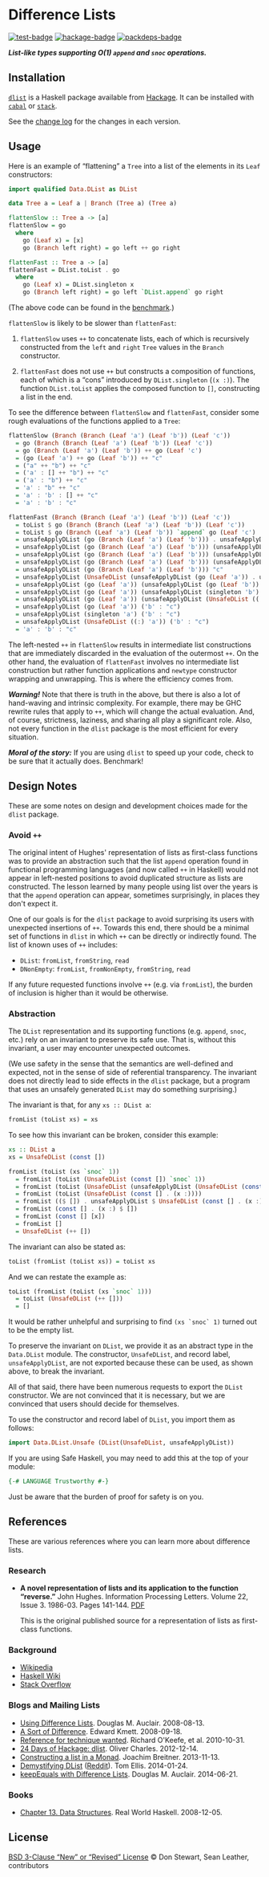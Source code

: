 # Difference Lists

[![test-badge][]][test]
[![hackage-badge][]][hackage-dlist]
[![packdeps-badge][]][packdeps]

_**List-like types supporting O(1) `append` and `snoc` operations.**_

## Installation

[`dlist`][hackage-dlist] is a Haskell package available from [Hackage][hackage].
It can be installed with [`cabal`][cabal] or [`stack`][stack].

See the [change log][changelog] for the changes in each version.

## Usage

Here is an example of “flattening” a `Tree` into a list of the elements in its
`Leaf` constructors:

```haskell
import qualified Data.DList as DList

data Tree a = Leaf a | Branch (Tree a) (Tree a)

flattenSlow :: Tree a -> [a]
flattenSlow = go
  where
    go (Leaf x) = [x]
    go (Branch left right) = go left ++ go right

flattenFast :: Tree a -> [a]
flattenFast = DList.toList . go
  where
    go (Leaf x) = DList.singleton x
    go (Branch left right) = go left `DList.append` go right
```

(The above code can be found in the [benchmark][].)

`flattenSlow` is likely to be slower than `flattenFast`:

1. `flattenSlow` uses `++` to concatenate lists, each of which is recursively
   constructed from the `left` and `right` `Tree` values in the `Branch`
   constructor.

2. `flattenFast` does not use `++` but constructs a composition of functions,
   each of which is a “cons” introduced by `DList.singleton` (`(x :)`). The
   function `DList.toList` applies the composed function to `[]`, constructing
   a list in the end.

To see the difference between `flattenSlow` and `flattenFast`, consider some
rough evaluations of the functions applied to a `Tree`:

```haskell
flattenSlow (Branch (Branch (Leaf 'a') (Leaf 'b')) (Leaf 'c'))
  = go (Branch (Branch (Leaf 'a') (Leaf 'b')) (Leaf 'c'))
  = go (Branch (Leaf 'a') (Leaf 'b')) ++ go (Leaf 'c')
  = (go (Leaf 'a') ++ go (Leaf 'b')) ++ "c"
  = ("a" ++ "b") ++ "c"
  = ('a' : [] ++ "b") ++ "c"
  = ('a' : "b") ++ "c"
  = 'a' : "b" ++ "c"
  = 'a' : 'b' : [] ++ "c"
  = 'a' : 'b' : "c"
```

```haskell
flattenFast (Branch (Branch (Leaf 'a') (Leaf 'b')) (Leaf 'c'))
  = toList $ go (Branch (Branch (Leaf 'a') (Leaf 'b')) (Leaf 'c'))
  = toList $ go (Branch (Leaf 'a') (Leaf 'b')) `append` go (Leaf 'c')
  = unsafeApplyDList (go (Branch (Leaf 'a') (Leaf 'b'))) . unsafeApplyDList (go (Leaf 'c')) $ []
  = unsafeApplyDList (go (Branch (Leaf 'a') (Leaf 'b'))) (unsafeApplyDList (go (Leaf 'c')) [])
  = unsafeApplyDList (go (Branch (Leaf 'a') (Leaf 'b'))) (unsafeApplyDList (singleton 'c') [])
  = unsafeApplyDList (go (Branch (Leaf 'a') (Leaf 'b'))) (unsafeApplyDList (UnsafeDList ((:) 'c')) [])
  = unsafeApplyDList (go (Branch (Leaf 'a') (Leaf 'b'))) "c"
  = unsafeApplyDList (UnsafeDList (unsafeApplyDList (go (Leaf 'a')) . unsafeApplyDList (go (Leaf 'b')))) "c"
  = unsafeApplyDList (go (Leaf 'a')) (unsafeApplyDList (go (Leaf 'b')) "c")
  = unsafeApplyDList (go (Leaf 'a')) (unsafeApplyDList (singleton 'b') "c")
  = unsafeApplyDList (go (Leaf 'a')) (unsafeApplyDList (UnsafeDList ((:) 'b')) "c")
  = unsafeApplyDList (go (Leaf 'a')) ('b' : "c")
  = unsafeApplyDList (singleton 'a') ('b' : "c")
  = unsafeApplyDList (UnsafeDList ((:) 'a')) ('b' : "c")
  = 'a' : 'b' : "c"
```

The left-nested `++` in `flattenSlow` results in intermediate list constructions
that are immediately discarded in the evaluation of the outermost `++`. On the
other hand, the evaluation of `flattenFast` involves no intermediate list
construction but rather function applications and `newtype` constructor wrapping
and unwrapping. This is where the efficiency comes from.

_**Warning!**_ Note that there is truth in the above, but there is also a lot of
hand-waving and intrinsic complexity. For example, there may be GHC rewrite
rules that apply to `++`, which will change the actual evaluation. And, of
course, strictness, laziness, and sharing all play a significant role. Also, not
every function in the `dlist` package is the most efficient for every situation.

_**Moral of the story:**_ If you are using `dlist` to speed up your code, check
to be sure that it actually does. Benchmark!

## Design Notes

These are some notes on design and development choices made for the `dlist`
package.

### Avoid `++`

The original intent of Hughes' representation of lists as first-class functions
was to provide an abstraction such that the list `append` operation found in
functional programming languages (and now called `++` in Haskell) would not
appear in left-nested positions to avoid duplicated structure as lists are
constructed. The lesson learned by many people using list over the years is that
the `append` operation can appear, sometimes surprisingly, in places they don't
expect it.

One of our goals is for the `dlist` package to avoid surprising its users with
unexpected insertions of `++`. Towards this end, there should be a minimal set
of functions in `dlist` in which `++` can be directly or indirectly found. The
list of known uses of `++` includes:

* `DList`: `fromList`, `fromString`, `read`
* `DNonEmpty`: `fromList`, `fromNonEmpty`, `fromString`, `read`

If any future requested functions involve `++` (e.g. via `fromList`), the burden
of inclusion is higher than it would be otherwise.

### Abstraction

The `DList` representation and its supporting functions (e.g. `append`, `snoc`,
etc.) rely on an invariant to preserve its safe use. That is, without this
invariant, a user may encounter unexpected outcomes.

(We use safety in the sense that the semantics are well-defined and expected,
not in the sense of side of referential transparency. The invariant does not
directly lead to side effects in the `dlist` package, but a program that uses an
unsafely generated `DList` may do something surprising.)

The invariant is that, for any `xs :: DList a`:

```haskell
fromList (toList xs) = xs
```

To see how this invariant can be broken, consider this example:

```haskell
xs :: DList a
xs = UnsafeDList (const [])

fromList (toList (xs `snoc` 1))
  = fromList (toList (UnsafeDList (const []) `snoc` 1))
  = fromList (toList (UnsafeDList (unsafeApplyDList (UnsafeDList (const [])) . (x :))))
  = fromList (toList (UnsafeDList (const [] . (x :))))
  = fromList (($ []) . unsafeApplyDList $ UnsafeDList (const [] . (x :)))
  = fromList (const [] . (x :) $ [])
  = fromList (const [] [x])
  = fromList []
  = UnsafeDList (++ [])
```

The invariant can also be stated as:

```haskell
toList (fromList (toList xs)) = toList xs
```

And we can restate the example as:

```haskell
toList (fromList (toList (xs `snoc` 1)))
  = toList (UnsafeDList (++ []))
  = []
```

It would be rather unhelpful and surprising to find ``(xs `snoc` 1)`` turned out
to be the empty list.

To preserve the invariant on `DList`, we provide it as an abstract type in the
`Data.DList` module. The constructor, `UnsafeDList`, and record label,
`unsafeApplyDList`, are not exported because these can be used, as shown above,
to break the invariant.

All of that said, there have been numerous requests to export the `DList`
constructor. We are not convinced that it is necessary, but we are convinced
that users should decide for themselves.

To use the constructor and record label of `DList`, you import them as follows:

```haskell
import Data.DList.Unsafe (DList(UnsafeDList, unsafeApplyDList))
```

If you are using Safe Haskell, you may need to add this at the top of your
module:

```haskell
{-# LANGUAGE Trustworthy #-}
```

Just be aware that the burden of proof for safety is on you.

## References

These are various references where you can learn more about difference lists.

### Research

* **A novel representation of lists and its application to the function
  “reverse.”** John Hughes. Information Processing Letters. Volume 22, Issue 3.
  1986-03. Pages 141-144. [PDF][hughes-pdf]

  This is the original published source for a representation of lists as
  first-class functions.

### Background

* [Wikipedia][wikipedia]
* [Haskell Wiki][wiki-haskell]
* [Stack Overflow][stack-overflow]

### Blogs and Mailing Lists

* [Using Difference Lists][blog-auclair-1]. Douglas M. Auclair. 2008-08-13.
* [A Sort of Difference][blog-kmett]. Edward Kmett. 2008-09-18.
* [Reference for technique wanted][mail-okeefe]. Richard O'Keefe, et al.
  2010-10-31.
* [24 Days of Hackage: dlist][blog-charles]. Oliver Charles. 2012-12-14.
* [Constructing a list in a Monad][blog-breitner]. Joachim Breitner. 2013-11-13.
* [Demystifying DList][blog-ellis] ([Reddit][blog-ellis-reddit]). Tom Ellis.
  2014-01-24.
* [keepEquals with Difference Lists][blog-auclair-2]. Douglas M. Auclair.
  2014-06-21.

### Books

* [Chapter 13. Data Structures][book-real-world-haskell]. Real World Haskell.
  2008-12-05.

## License

[BSD 3-Clause “New” or “Revised” License][license] © Don Stewart, Sean Leather,
contributors

[changelog]: https://github.com/spl/dlist/blob/main/changelog.md#change-log
[benchmark]: https://github.com/spl/dlist/blob/main/bench/Main.hs
[blog-auclair-1]: https://logicaltypes.blogspot.com/2008/08/using-difference-lists.html
[blog-auclair-2]: https://logicaltypes.blogspot.com/2014/06/keepequals-with-difference-lists.html
[blog-breitner]: https://www.joachim-breitner.de/blog/620-Constructing_a_list_in_a_Monad
[blog-charles]: https://ocharles.org.uk/blog/posts/2012-12-14-24-days-of-hackage-dlist.html
[blog-ellis-reddit]: https://www.reddit.com/r/haskell/comments/1w5duf/demystifying_dlist/
[blog-ellis]: http://h2.jaguarpaw.co.uk/posts/demystifying-dlist/
[blog-kmett]: https://web.archive.org/web/20080918101635/comonad.com/reader/2008/a-sort-of-difference/
[book-real-world-haskell]: http://book.realworldhaskell.org/read/data-structures.html
[cabal]: https://cabal.readthedocs.io/
[hackage-badge]: https://img.shields.io/hackage/v/dlist.svg?maxAge=3600
[hackage-dlist]: https://hackage.haskell.org/package/dlist
[hackage]: https://hackage.haskell.org/
[hughes-pdf]: https://www.cs.tufts.edu/~nr/cs257/archive/john-hughes/lists.pdf
[license]: https://github.com/spl/dlist/blob/main/license.md
[mail-okeefe]: https://www.mail-archive.com/haskell-cafe@haskell.org/msg83699.html
[packdeps-badge]: https://img.shields.io/hackage-deps/v/dlist.svg?maxAge=3600
[packdeps]: http://packdeps.haskellers.com/feed?needle=dlist
[stack-overflow]: https://stackoverflow.com/questions/3352418/what-is-a-dlist
[stack]: https://docs.haskellstack.org/
[test-badge]: https://github.com/spl/dlist/actions/workflows/haskell-ci.yml/badge.svg
[test]: https://github.com/spl/dlist/actions/workflows/haskell-ci.yml
[wiki-haskell]: https://wiki.haskell.org/Difference_list
[wikipedia]: https://en.wikipedia.org/wiki/Difference_list
